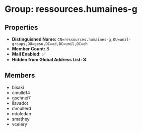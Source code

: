 # Group: ressources.humaines-g

## Properties

- **Distinguished Name:** `CN=ressources.humaines-g,OU=unil-groups,OU=gesu,DC=ad,DC=unil,DC=ch`
- **Member Count:** 8
- **Mail Enabled:** ✅
- **Hidden from Global Address List:** ❌

## Members

- bisaki
- cmulle14
- gschnei7
- llavadot
- mmullerd
- mtoledan
- smathey
- vcelery
